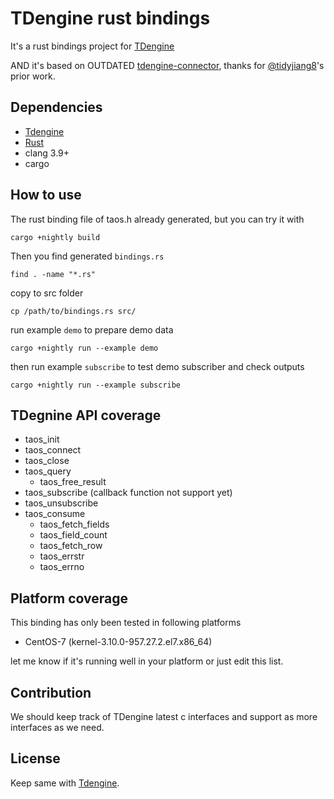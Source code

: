 # TDengine rust bindings

It's a rust bindings project for [TDengine](https://github.com/taosdata/TDengine)

AND it's based on OUTDATED [tdengine-connector](https://github.com/tidyjiang8/tdengine-connector), thanks for [@tidyjiang8](https://github.com/tidyjiang8)'s prior work.

## Dependencies
- [Tdengine](https://www.taosdata.com/en/getting-started/)
- [Rust](https://www.rust-lang.org/learn/get-started)
- clang 3.9+
- cargo

## How to use 
The rust binding file of taos.h already generated, but you can try it with
```
cargo +nightly build
```
Then you find generated `bindings.rs`
```
find . -name "*.rs"
```
copy to src folder
```
cp /path/to/bindings.rs src/
```
run example `demo` to prepare demo data
```
cargo +nightly run --example demo
```
then run example `subscribe` to test demo subscriber and check outputs
```
cargo +nightly run --example subscribe
```

## TDegnine API coverage
- taos_init
- taos_connect
- taos_close
- taos_query
   - taos_free_result
- taos_subscribe (callback function not support yet)
- taos_unsubscribe
- taos_consume
  - taos_fetch_fields
  - taos_field_count
  - taos_fetch_row
  - taos_errstr
  - taos_errno


## Platform coverage
This binding has only been tested in following platforms

- CentOS-7 (kernel-3.10.0-957.27.2.el7.x86_64)

let me know if it's running well in your platform or just edit this list.

## Contribution
We should keep track of TDengine latest c interfaces and support as more interfaces as we need.


## License
Keep same with [Tdengine](https://www.taosdata.com/en/getting-started/).


